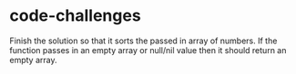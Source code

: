 # code-challenges
Finish the solution so that it sorts the passed in array of numbers. If the function passes in an empty array or null/nil value then it should return an empty array.